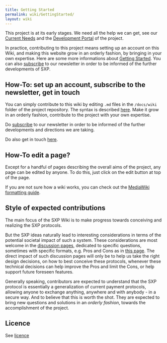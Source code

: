 ```yaml
---
title: Getting Started
permalink: wiki/GettingStarted/
layout: wiki
---
```


This project is at its early stages. We need all the help we can get,
see our [Current Needs](/SXP/wiki/CurrentNeeds "wikilink") and the [Development 
Portal](/SXP/wiki/DevelopmentPortal "wikilink") of the project.

In practice, contributing to this project means setting up an account on
this Wiki, and making this website grow in an orderly fashion, by
bringing in your own expertise. Here are some more informations about
[Getting Started](/SXP/wiki/GettingStarted "wikilink"). You can also
[subscribe](http://secure-exchange-protocols.org/newsletters/?p=subscribe)
to our newsletter in order to be informed of the further developments of
SXP.

How-To: set up an account, subscribe to the newsletter, get in touch
--------------------------------------------------------------------

You can simply contribute to this wiki by editing `.md` files in the `/docs/wiki` folder of the project repository. The syntax is described [here](https://kramdown.gettalong.org/syntax.html). Make
it grow in an orderly fashion, contribute to the project with your own
expertise.

Do
[subscribe](http://secure-exchange-protocols.org/newsletters/?p=subscribe)
to our newsletter in order to be informed of the further developments
and directions we are taking.

Do also get in touch
[here](mailto:initiators*AT*secure-exchange-protocols*DOT*org).

How-To edit a page?
-------------------

Except for a handful of pages describing the overall aims of the
project, any page can be edited by anyone. To do this, just click on the
edit button at top of the page.

If you are not sure how a wiki works, you can check out the [MediaWiki 
formatting 
guide](http://www.mediawiki.org/wiki/Help:Formatting).

Style of expected contributions
-------------------------------

The main focus of the SXP Wiki is to make progress towards conceiving
and realizing the SXP protocols.

But the SXP ideas naturally lead to interesting considerations in terms
of the potential societal impact of such a system. These considerations
are most welcome in the [discussion 
pages](/SXP/wiki/CategoryDiscussionPages "wikilink"), dedicated to specific
questions, sometimes with specific formats, e.g. Pros and Cons as in
[this page](/SXP/wiki/ExclusiveMoneyBasedEconomy "wikilink"). The direct impact
of such discussion pages will only be to help us take the right design
decisions, on how to best conceive these protocols, whenever these
technical decisions can help improve the Pros and limit the Cons, or
help support future foreseen features.

Generally speaking, contributors are expected to understand that the SXP
protocol is essentially a generalization of current payment protocols,
allowing anyone to exchange anything, anywhere and with anybody - in a
secure way. And to believe that this is worth the shot. They are
expected to bring new questions and solutions in an *orderly fashion*,
towards the accomplishment of the project.

Licence
-------

See [licence](/SXP/wiki/Licence "wikilink")

